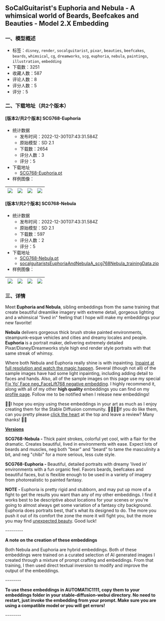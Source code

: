 ## SoCalGuitarist's Euphoria and Nebula - A whimsical world of Beards, Beefcakes and Beauties - Model 2.X Embedding
### 一、模型概述

- 标签：`disney`, `render`, `socalguitarist`, `pixar`, `beauties`, `beefcakes`, `beards`, `whimsical`, `cg`, `dreamworks`, `scg`, `euphoria`, `nebula`, `paintings`, `illustration`, `embedding`
- 下载数：3251
- 收藏人数：587
- 评论人数：8
- 评分人数：5
- 评分：5

### 二、下载地址（共2个版本）

#### [版本2/共2个版本] SCG768-Euphoria

- 统计数据
  - 发布时间：2022-12-30T07:43:31.584Z
  - 原始模型：SD 2.1
  - 下载数：2654
  - 评分人数：3
  - 评分：5
- 下载地址
  - [SCG768-Euphoria.pt](https://civitai.com/api/download/models/3510)
- 样例图像：

| <img src="https://image.civitai.com/xG1nkqKTMzGDvpLrqFT7WA/ad553011-196a-4690-e5b9-86650817bb00/width=450/23469.jpeg" /> | <img src="https://image.civitai.com/xG1nkqKTMzGDvpLrqFT7WA/b0e8fa26-5575-4ad8-bf3f-27f2bccfa100/width=450/23468.jpeg" /> | <img src="https://image.civitai.com/xG1nkqKTMzGDvpLrqFT7WA/664362d3-ce5a-42b7-9e80-5dcd1469c000/width=450/23463.jpeg" /> | <img src="https://image.civitai.com/xG1nkqKTMzGDvpLrqFT7WA/cf010633-e7bf-4162-dd87-44cd944f1b00/width=450/23464.jpeg" /> |
| ---- | ---- | ---- | ---- |

#### [版本1/共2个版本] SCG768-Nebula

- 统计数据
  - 发布时间：2022-12-30T07:43:31.584Z
  - 原始模型：SD 2.1
  - 下载数：597
  - 评分人数：2
  - 评分：5
- 下载地址
  - [SCG768-Nebula.pt](https://civitai.com/api/download/models/3468)
  - [socalguitaristsEuphoriaAndNebulaA_scg768Nebula_trainingData.zip](https://civitai.com/api/download/models/3468?type=Training%20Data)
- 样例图像：

| <img src="https://image.civitai.com/xG1nkqKTMzGDvpLrqFT7WA/a47eb126-dadf-48af-7686-551d406b7000/width=450/23091.jpeg" /> | <img src="https://image.civitai.com/xG1nkqKTMzGDvpLrqFT7WA/2000be15-72f3-4d73-4fe4-d907a7398e00/width=450/23430.jpeg" /> | <img src="https://image.civitai.com/xG1nkqKTMzGDvpLrqFT7WA/eb83b924-555d-4a43-6454-645b5639b000/width=450/23199.jpeg" /> | <img src="https://image.civitai.com/xG1nkqKTMzGDvpLrqFT7WA/1636f150-481e-4456-3c31-382556147700/width=450/23325.jpeg" /> |
| ---- | ---- | ---- | ---- |


### 三、详情
<p>Meet <strong>Euphoria and Nebula</strong>, sibling embeddings from the same training that create beautiful dreamlike imagery with extreme detail, gorgeous lighting and a whimsical "lived in" feeling that I hope will make my embeddings your new favorite!</p><p><strong>Nebula</strong> delivers gorgeous thick brush stroke painted environments, steampunk-esque vehicles and cities and dreamy locales and people. <strong>Euphoria </strong>is a portrait maker, delivering extremely detailed Pixar/Disney/Dreamworks style high end render style portraits with that same streak of whimsy.</p><p>Where both Nebula and Euphoria really shine is with inpainting. <a target="_blank" rel="ugc" href="https://imagecache.civitai.com/xG1nkqKTMzGDvpLrqFT7WA/948c94ce-f512-4e4c-71a6-79bdf8a6b300/width=2487">Inpaint at full resolution and watch the magic happen</a>. Several (though not all) of the sample images have had some light inpainting, including adding detail to faces and hands. Also, all of the sample images on this page use my special <a target="_blank" rel="ugc" href="https://civitai.com/models/2385/socalguitarists-magic-facelift-negative-embedding-for-model-2x-fix-yo-ugly-faces">Fix Yo' Face neg_FaceLift768 negative embedding</a>. I highly recommend it, along with all of my other <strong>high quality </strong>embeddings you can find on my<a target="_blank" rel="ugc" href="https://civitai.com/user/SoCalGuitarist"> profile page</a>. Follow me to be notified when I release new embeddings!</p><p>💖💖I hope you enjoy using these embeddings in your art as much as I enjoy creating them for the Stable Diffusion community. 🙏🏼🙏🏼If you do like them, can you pretty please <u>click the heart</u> at the top and leave a review? Many thanks! 💖💖</p><p></p><p><strong><u>Versions</u></strong></p><p></p><p><strong>SCG768-Nebula - </strong>Thick paint strokes, colorful yet cool, with a flair for the dramatic. Creates beautiful, lived in environments with ease. Expect lots of beards and muscles, neg both "bear" and "beard" to tame the masculinity a bit, and neg "chibi" for a more serious, less cute style.</p><p></p><p><strong>SCG768-Euphoria - </strong>Beautiful, detailed portraits with dreamy 'lived in' environments with a fun organic feel. Favors beards, beefcakes and beautiful faces, but is flexible enough to be used in a variety of imagery from photorealistic to painted fantasy.</p><p></p><p><strong>NOTE - </strong>Euphoria is pretty rigid and stubborn, and may put up more of a fight to get the results you want than any of my other embeddings. I find it works best to be descriptive about locations for your scenes or you're going to almost always get some variation of a fantasy city background. Euphoria does portraits best, that's what its designed to do. The more you push it out of its comfort the zone the more it will fight you, but the more you may find <a target="_blank" rel="ugc" href="https://imagecache.civitai.com/xG1nkqKTMzGDvpLrqFT7WA/e27427a8-bb93-4df3-0af3-f39400405300/width=768">unexpected beauty</a>. Good luck!</p><p>---------</p><p><strong>A note on the creation of these embeddings</strong></p><p>Both Nebula and Euphoria are hybrid embeddings. Both of these embeddings were trained on a curated selection of AI generated images I created through a mixture of prompt crafting and embeddings. From that training, I then used direct textual inversion to modify and improve the output of the embeddings.</p><p>--------</p><p><strong>To use these embeddings in AUTOMATIC1111, copy them to your embeddings folder in your stable-diffusion-webui directory. No need to restart, just invoke the embedding from your prompt. Make sure you are using a compatible model or you will get errors!</strong></p><p>--------</p>